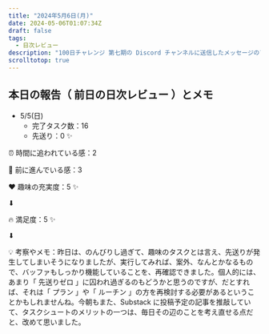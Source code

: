 ```yaml
---
title: "2024年5月6日(月)"
date: 2024-05-06T01:07:34Z
draft: false
tags:
  - 日次レビュー
description: "100日チャレンジ 第七期の Discord チャンネルに送信したメッセージのアーカイブ"
scrolltotop: true
---
```


## 本日の報告（ 前日の日次レビュー ）とメモ

- 5/5(日)
  - 完了タスク数：16
  - 先送り：0 ✨

⏰ 時間に追われている感：2

💪 前に進んでいる感：3

❤️ 趣味の充実度：5 ✨

⬇︎

🔥 満足度：5 ✨

⬇︎

💡 考察やメモ：昨日は、のんびりし過ぎて、趣味のタスクとは言え、先送りが発生してしまいそうになりましたが、実行してみれば、案外、なんとかなるもので、バッファもしっかり機能していることを、再確認できました。個人的には、あまり「 先送りゼロ 」に囚われ過ぎるのもどうかと思うのですが、だとすれば、それは「 プラン 」や「 ルーチン 」の方を再検討する必要があるということかもしれませんね。今朝もまた、Substack に投稿予定の記事を推敲していて、タスクシュートのメリットの一つは、毎日その辺のことを考え直せる点だと、改めて思いました。
